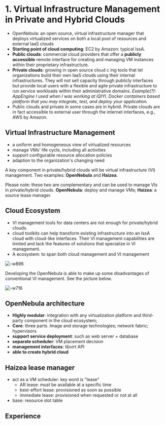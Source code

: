 # 1. Virtual Infrastructure Management in Private and Hybrid Clouds 

- OpenNebula: an open source, virtual infrastructure manager that deploys virtualized services on both a local pool of resources and external IaaS clouds
- **Starting point of cloud computing**: EC2 by Amazon: typical IssA. 
- **Public clouds**: commercial cloud providers that offer a **publicly accessible** remote interface for creating and managing VM instances within their proprietary infrastructure.
- **Private clouds**: growing in open source cloud c ing tools that let organizations build their own IaaS clouds using their internal infrastructures. They will not sell capacity through publicly interfaces but provide local users with a flexible and agile private infrastructure to run service workloads within their administrative domains. *Example(?): AppEngine I used when I was working at iQIYI. Docker containers based platform that you may integrate, test, and deploy your application.*
- Public clouds and private in some cases are in hybrid. Private clouds are in fact accessible to external user through the internet interfaces, e.g., AWS by Amazon.


## Virtual Infrastructure Management

- a uniform and homogeneous view of virtualized resources
- manage VMs' life cycle, including all activities
- support configurable resource allocation policies
- adaption to the organization's changing need 

A key component in private/hybrid clouds will be virtual infrastructure (VI) management. Two examples: **OpenNebula** and **Haizea**.

Please note: these two are complementary and can be used to manage VIs in private/hybrid clouds. 
**OpenNebula**: deploy and manage VMs;
**Haizea**: a source lease manager.

## Cloud Ecosystem

- VI management tools for data centers are not enough for private/hybrid clouds. 
- cloud toolkits can help transform existing infrastructure into an IssA cloud with cloud-like interfaces. Their VI management capabilities are limited and lack the features of solutions that specialize in VI management.
- A ecosystem: to span both cloud management and VI management

![-w896](media/15481015153987/15481049700897.jpg)

Developing the OpenNebula is able to make up some disadvantages of conventional VI management. See the picture below.

![-w716](media/15481015153987/15482717624169.jpg)

## OpenNebula architecture

- **Highly modular**: integration with any virtualization platform and third-party component in the cloud ecosystem;
- **Core**: three parts. Image and storage technologies; network fabric; hypervisors
- **support service deployment**: such as web server + database
- **separate scheduler**: VM placement decision
- **management interfaces**: libvirt API
- **able to create hybrid cloud**

## Haizea lease manager

- act as a VM scheduler: key word is "lease"
    - AR lease: must be available at a specific time
    - best-effort lease: provisioned as soon as possible
    - immediate lease: provisioned when requested or not at all
- base: resource slot table

## Experience

